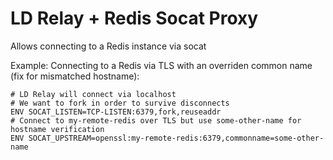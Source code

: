 # LD Relay + Redis Socat Proxy

Allows connecting to a Redis instance via socat 

Example: Connecting to a Redis via TLS with an overriden common name (fix for mismatched hostname):

```
# LD Relay will connect via localhost 
# We want to fork in order to survive disconnects
ENV SOCAT_LISTEN=TCP-LISTEN:6379,fork,reuseaddr
# Connect to my-remote-redis over TLS but use some-other-name for hostname verification
ENV SOCAT_UPSTREAM=openssl:my-remote-redis:6379,commonname=some-other-name
```

